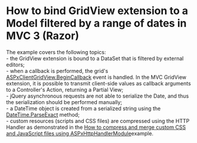 # How to bind GridView extension to a Model filtered by a range of dates in MVC 3 (Razor)


<p>The example covers the following topics:<br />
- the GridView extension is bound to a DataSet that is filtered by external editors;<br />
- when a callback is performed, the grid's <a href="http://documentation.devexpress.com/#AspNet/DevExpressWebASPxGridViewScriptsASPxClientGridView_BeginCallbacktopic"><u>ASPxClientGridView.BeginCallback</u></a> event is handled. In the MVC GridView extension, it is possible to transmit client-side values as callback arguments to a Controller's Action, returning a Partial View;<br />
- jQuery asynchronous requests are not able to serialize the Date, and thus the serialization should be performed manually;<br />
- a DateTime object is created from a serialized string using the <a href="http://msdn.microsoft.com/en-us/library/system.datetime.parseexact.aspx"><u>DateTime.ParseExact</u></a> method;<br />
- custom resources (scripts and CSS files) are compressed using the HTTP Handler as demonstrated in the <a href="https://www.devexpress.com/Support/Center/p/E1900">How to compress and merge custom CSS and JavaScript files using ASPxHttpHandlerModule</a>example.</p>

<br/>


